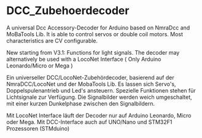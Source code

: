 # DCC_Zubehoerdecoder
A universal Dcc Accessory-Decoder for Arduino based on NmraDcc and MoBaTools Lib. 
It is able to control servos or double coil motors. Most characteristics are CV configurable. 

New starting from V3.1: Functions for light signals. 
The decoder may alternatively be used with a LocoNet Interface ( Only Arduino Leonardo/Micro or Mega )

Ein universeller DCC/LocoNet-Zubehördecoder, basierend auf der NmraDCC/LocoNet und der MobaTools Lib.
Es lassen sich Servo's, Doppelspulenantrieb und Led's ansteuern. 
Spezielle Funktionen stehen für Lichtsignale zur Verfügung. Die Signalbilder werden weich umgeschaltet, mit einer kurzen Dunkelphase zwischen den Signalbildern.

Mit LocoNet Interface läuft der Decoder nur auf Arduino Leonardo, Micro oder Mega.
Mit DCC-Interface auch auf UNO/Nano und STM32F1 Prozessoren (STMduino)

